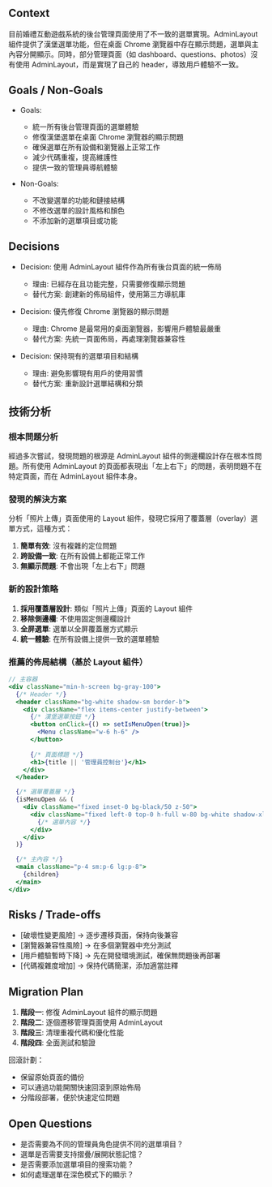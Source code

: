 ## Context
目前婚禮互動遊戲系統的後台管理頁面使用了不一致的選單實現。AdminLayout 組件提供了漢堡選單功能，但在桌面 Chrome 瀏覽器中存在顯示問題，選單與主內容分開顯示。同時，部分管理頁面（如 dashboard、questions、photos）沒有使用 AdminLayout，而是實現了自己的 header，導致用戶體驗不一致。

## Goals / Non-Goals
- Goals:
  - 統一所有後台管理頁面的選單體驗
  - 修復漢堡選單在桌面 Chrome 瀏覽器的顯示問題
  - 確保選單在所有設備和瀏覽器上正常工作
  - 減少代碼重複，提高維護性
  - 提供一致的管理員導航體驗

- Non-Goals:
  - 不改變選單的功能和鏈接結構
  - 不修改選單的設計風格和顏色
  - 不添加新的選單項目或功能

## Decisions
- Decision: 使用 AdminLayout 組件作為所有後台頁面的統一佈局
  - 理由: 已經存在且功能完整，只需要修復顯示問題
  - 替代方案: 創建新的佈局組件，使用第三方導航庫

- Decision: 優先修復 Chrome 瀏覽器的顯示問題
  - 理由: Chrome 是最常用的桌面瀏覽器，影響用戶體驗最嚴重
  - 替代方案: 先統一頁面佈局，再處理瀏覽器兼容性

- Decision: 保持現有的選單項目和結構
  - 理由: 避免影響現有用戶的使用習慣
  - 替代方案: 重新設計選單結構和分類

## 技術分析

### 根本問題分析
經過多次嘗試，發現問題的根源是 AdminLayout 組件的側邊欄設計存在根本性問題。所有使用 AdminLayout 的頁面都表現出「左上右下」的問題，表明問題不在特定頁面，而在 AdminLayout 組件本身。

### 發現的解決方案
分析「照片上傳」頁面使用的 Layout 組件，發現它採用了覆蓋層（overlay）選單方式，這種方式：
1. **簡單有效**: 沒有複雜的定位問題
2. **跨設備一致**: 在所有設備上都能正常工作
3. **無顯示問題**: 不會出現「左上右下」問題

### 新的設計策略
1. **採用覆蓋層設計**: 類似「照片上傳」頁面的 Layout 組件
2. **移除側邊欄**: 不使用固定側邊欄設計
3. **全屏選單**: 選單以全屏覆蓋層方式顯示
4. **統一體驗**: 在所有設備上提供一致的選單體驗

### 推薦的佈局結構（基於 Layout 組件）
```jsx
// 主容器
<div className="min-h-screen bg-gray-100">
  {/* Header */}
  <header className="bg-white shadow-sm border-b">
    <div className="flex items-center justify-between">
      {/* 漢堡選單按鈕 */}
      <button onClick={() => setIsMenuOpen(true)}>
        <Menu className="w-6 h-6" />
      </button>
      
      {/* 頁面標題 */}
      <h1>{title || '管理員控制台'}</h1>
    </div>
  </header>

  {/* 選單覆蓋層 */}
  {isMenuOpen && (
    <div className="fixed inset-0 bg-black/50 z-50">
      <div className="fixed left-0 top-0 h-full w-80 bg-white shadow-xl">
        {/* 選單內容 */}
      </div>
    </div>
  )}

  {/* 主內容 */}
  <main className="p-4 sm:p-6 lg:p-8">
    {children}
  </main>
</div>
```

## Risks / Trade-offs
- [破壞性變更風險] → 逐步遷移頁面，保持向後兼容
- [瀏覽器兼容性風險] → 在多個瀏覽器中充分測試
- [用戶體驗暫時下降] → 先在開發環境測試，確保無問題後再部署
- [代碼複雜度增加] → 保持代碼簡潔，添加適當註釋

## Migration Plan
1. **階段一**: 修復 AdminLayout 組件的顯示問題
2. **階段二**: 逐個遷移管理頁面使用 AdminLayout
3. **階段三**: 清理重複代碼和優化性能
4. **階段四**: 全面測試和驗證

回滾計劃：
- 保留原始頁面的備份
- 可以通過功能開關快速回滾到原始佈局
- 分階段部署，便於快速定位問題

## Open Questions
- 是否需要為不同的管理員角色提供不同的選單項目？
- 選單是否需要支持摺疊/展開狀態記憶？
- 是否需要添加選單項目的搜索功能？
- 如何處理選單在深色模式下的顯示？